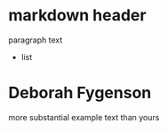 # markdown header

paragraph text

- list

# Deborah Fygenson

more substantial example text than yours
